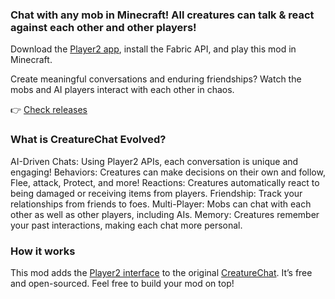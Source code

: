 ### Chat with any mob in Minecraft! All creatures can talk & react against each other and other players!

Download the [Player2 app](https://player2.game/), install the Fabric API, and play this mod in Minecraft. 

Create meaningful conversations and enduring friendships? Watch the mobs and AI players interact with each other in chaos.

👉 [Check releases](https://github.com/elefant-ai/creature-chat-evolved/releases)
 
### What is CreatureChat Evolved?

AI-Driven Chats: Using Player2 APIs, each conversation is unique and engaging!
Behaviors: Creatures can make decisions on their own and follow, Flee, attack, Protect, and more!
Reactions: Creatures automatically react to being damaged or receiving items from players.
Friendship: Track your relationships from friends to foes.
Multi-Player: Mobs can chat with each other as well as other players, including AIs.
Memory: Creatures remember your past interactions, making each chat more personal.

### How it works

This mod adds the [Player2 interface](https://player2.game/) to the original [CreatureChat](https://modrinth.com/mod/creaturechat). It’s free and open-sourced. Feel free to build your mod on top!
